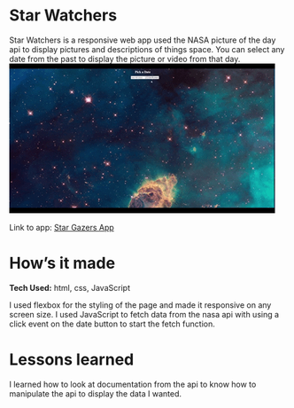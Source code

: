 # Star Watchers

Star Watchers is a responsive web app used the NASA picture of the day api to display pictures and descriptions of things space.  You can select any date from the past to display the picture or video from that day.
![](https://github.com/smalljalexander/star-watchers/blob/main/stargazers.gif)

Link to app: <a href= "https://star-gazers.netlify.app"> Star Gazers App </a>

# How’s it made
<b>Tech Used:</b> html, css, JavaScript 

I used flexbox for the styling of the page and made it responsive on any screen size.  I used JavaScript to fetch data from the nasa api with using a click event on the date button to start the fetch function. 

# Lessons learned
I learned how to look at documentation from the api to know how to manipulate the api to display the data I wanted. 
